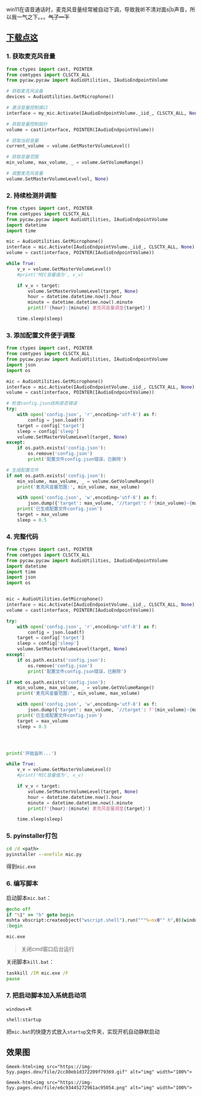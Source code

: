 win11在语音通话时，麦克风音量经常被自动下调，导致我听不清对面s|b声音，所以我一气之下。。。~~气了一下~~

## [下载点这](https://wwf.lanzouo.com/i5gtV23u9onc)


### 1. 获取麦克风音量

```python
from ctypes import cast, POINTER
from comtypes import CLSCTX_ALL
from pycaw.pycaw import AudioUtilities, IAudioEndpointVolume

# 获取麦克风设备
devices = AudioUtilities.GetMicrophone()

# 激活音量控制接口
interface = my_mic.Activate(IAudioEndpointVolume._iid_, CLSCTX_ALL, None)

# 获取音量控制指针
volume = cast(interface, POINTER(IAudioEndpointVolume))

# 获取当前音量
current_volume = volume.GetMasterVolumeLevel()

# 获取音量范围
min_volume, max_volume, _ = volume.GetVolumeRange()

# 调整麦克风音量
volume.SetMasterVolumeLevel(vol, None)
```

### 2. 持续检测并调整

```python
from ctypes import cast, POINTER
from comtypes import CLSCTX_ALL
from pycaw.pycaw import AudioUtilities, IAudioEndpointVolume
import datetime
import time

mic = AudioUtilities.GetMicrophone()
interface = mic.Activate(IAudioEndpointVolume._iid_, CLSCTX_ALL, None)
volume = cast(interface, POINTER(IAudioEndpointVolume))

while True:
    v_v = volume.GetMasterVolumeLevel()
    #print('MIC音量值为', v_v)

    if v_v < target:
        volume.SetMasterVolumeLevel(target, None)
        hour = datetime.datetime.now().hour
        minute = datetime.datetime.now().minute
        print(f'{hour}:{minute} 麦克风音量调至{target}')

    time.sleep(sleep)
```

### 3. 添加配置文件便于调整

```python
from ctypes import cast, POINTER
from comtypes import CLSCTX_ALL
from pycaw.pycaw import AudioUtilities, IAudioEndpointVolume
import json
import os

mic = AudioUtilities.GetMicrophone()
interface = mic.Activate(IAudioEndpointVolume._iid_, CLSCTX_ALL, None)
volume = cast(interface, POINTER(IAudioEndpointVolume))

# 检查config.json结构是否错误
try:
    with open('config.json', 'r',encoding='utf-8') as f:
        config = json.load(f)
    target = config['target']
    sleep = config['sleep']
    volume.SetMasterVolumeLevel(target, None)
except:
    if os.path.exists('config.json'):
        os.remove('config.json')
        print('配置文件config.json错误，已删除')

# 生成配置文件
if not os.path.exists('config.json'):
    min_volume, max_volume, _ = volume.GetVolumeRange()
    print('麦克风音量范围:', min_volume, max_volume)

    with open('config.json', 'w',encoding='utf-8') as f:
        json.dump({'target': max_volume, '//target': f'{min_volume}~{max_volume}', 'sleep': 0.5}, f, indent=4)
    print('已生成配置文件config.json')
    target = max_volume
    sleep = 0.5
```

### 4. 完整代码

```python
from ctypes import cast, POINTER
from comtypes import CLSCTX_ALL
from pycaw.pycaw import AudioUtilities, IAudioEndpointVolume
import datetime
import time
import json
import os


mic = AudioUtilities.GetMicrophone()
interface = mic.Activate(IAudioEndpointVolume._iid_, CLSCTX_ALL, None)
volume = cast(interface, POINTER(IAudioEndpointVolume))

try:
    with open('config.json', 'r',encoding='utf-8') as f:
        config = json.load(f)
    target = config['target']
    sleep = config['sleep']
    volume.SetMasterVolumeLevel(target, None)
except:
    if os.path.exists('config.json'):
        os.remove('config.json')
        print('配置文件config.json错误，已删除')

if not os.path.exists('config.json'):
    min_volume, max_volume, _ = volume.GetVolumeRange()
    print('麦克风音量范围:', min_volume, max_volume)

    with open('config.json', 'w',encoding='utf-8') as f:
        json.dump({'target': max_volume, '//target': f'{min_volume}~{max_volume}', 'sleep': 0.5}, f, indent=4)
    print('已生成配置文件config.json')
    target = max_volume
    sleep = 0.5




print('开始监听...')

while True:
    v_v = volume.GetMasterVolumeLevel()
    #print('MIC音量值为', v_v)

    if v_v < target:
        volume.SetMasterVolumeLevel(target, None)
        hour = datetime.datetime.now().hour
        minute = datetime.datetime.now().minute
        print(f'{hour}:{minute} 麦克风音量调至{target}')

    time.sleep(sleep)
```

### 5. pyinstaller打包

```cmd
cd /d <path>
pyinstaller --onefile mic.py
```

得到`mic.exe`

### 6. 编写脚本

启动脚本`mic.bat`：

```cmd
@echo off
if "%1" == "h" goto begin
mshta vbscript:createobject("wscript.shell").run("""%~nx0"" h",0)(window.close)&&exit
:begin

mic.exe
```

> 关闭cmd窗口后台运行

关闭脚本`kill.bat`：

```cmd
taskkill /IM mic.exe /F
pause
```

### 7. 把启动脚本加入系统启动项

`windows`+`R`
```
shell:startup
```
把`mic.bat`的快捷方式放入`startup`文件夹，实现开机自动静默启动

## 效果图

`Gmeek-html<img src="https://img-5yy.pages.dev/file/2cc80eb1d372209f79369.gif" alt="img" width="100%">`

`Gmeek-html<img src="https://img-5yy.pages.dev/file/e6c93445272961ac95054.png" alt="img" width="100%">`



